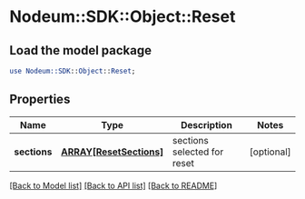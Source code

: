 # Nodeum::SDK::Object::Reset

## Load the model package
```perl
use Nodeum::SDK::Object::Reset;
```

## Properties
Name | Type | Description | Notes
------------ | ------------- | ------------- | -------------
**sections** | [**ARRAY[ResetSections]**](ResetSections.md) | sections selected for reset | [optional] 

[[Back to Model list]](../README.md#documentation-for-models) [[Back to API list]](../README.md#documentation-for-api-endpoints) [[Back to README]](../README.md)


